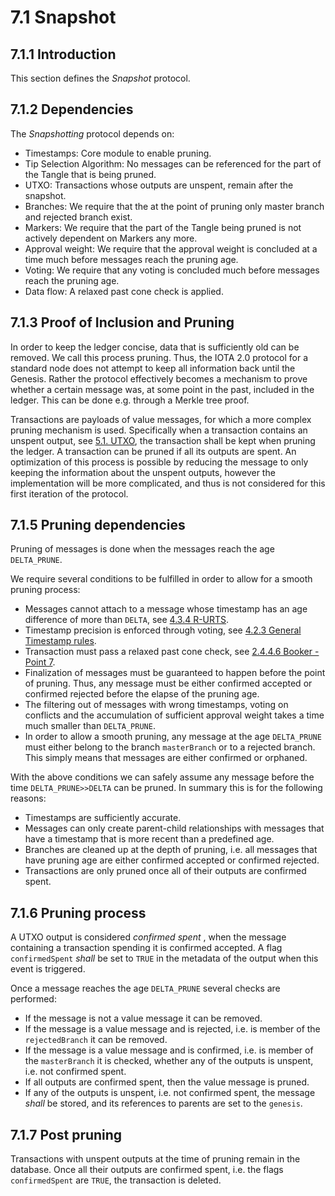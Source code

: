 # 7.1 Snapshot

## 7.1.1 Introduction
This section defines the *Snapshot* protocol.


## 7.1.2 Dependencies
The *Snapshotting* protocol depends on:

+ Timestamps: Core module to enable pruning.
+ Tip Selection Algorithm: No messages can be referenced for the part of the Tangle that is being pruned.
+ UTXO: Transactions whose outputs are unspent, remain after the snapshot.
+ Branches: We require that the at the point of pruning only master branch and rejected branch exist.
+ Markers: We require that the part of the Tangle being pruned is not actively dependent on Markers any more. 
+ Approval weight: We require that the approval weight is concluded at a time much before messages reach the pruning age.
+ Voting: We require that any voting is concluded much before messages reach the pruning age. 
+ Data flow: A relaxed past cone check is applied.


## 7.1.3 Proof of Inclusion and Pruning

In order to keep the ledger concise, data that is sufficiently old can be removed. We call this process pruning. Thus, the IOTA 2.0 protocol for a standard node does not attempt to keep all information back until the Genesis. Rather the protocol effectively becomes a mechanism to prove whether a certain message was, at some point in the past, included in the ledger. This can be done e.g. through a Merkle tree proof. 

Transactions are payloads of value messages, for which a more complex pruning mechanism is used. Specifically when a transaction contains an unspent output, see [5.1. UTXO](./5.1%20UTXO.md), the transaction shall be kept when pruning the ledger. A transaction can be pruned if all its outputs are spent. An optimization of this process is possible by reducing the message to only keeping the information about the unspent outputs, however the implementation will be more complicated, and thus is not considered for this first iteration of the protocol.

## 7.1.5 Pruning dependencies

Pruning of messages is done when the messages reach the age `DELTA_PRUNE`. 

We require several conditions to be fulfilled in order to allow for a smooth pruning process: 
- Messages cannot attach to a message whose timestamp has an age difference of more than `DELTA`, see [4.3.4 R-URTS](./4.3%20Tip%20Selection%20Algorithm.md/#4.3.4%20R-URTS).
- Timestamp precision is enforced through voting, see [4.2.3 General Timestamp rules](./4.2%20Timestamps.md/#4.2.3%20General%20Timestamp%20rules). 
- Transaction must pass a relaxed past cone check, see [2.4.4.6 Booker - Point 7](./2.4%20Data%20Flow.md/#2.4.4.6%20Booker). 
- Finalization of messages must be guaranteed to happen before the point of pruning. Thus, any message must be either confirmed accepted or confirmed rejected before the elapse of the pruning age. 
- The filtering out of messages with wrong timestamps, voting on conflicts and the accumulation of sufficient approval weight takes a time much smaller than `DELTA_PRUNE`. 
- In order to allow a smooth pruning, any message at the age `DELTA_PRUNE` must either belong to the branch `masterBranch` or to a rejected branch. This simply means that messages are either confirmed or orphaned. 

With the above conditions we can safely assume any message before the time `DELTA_PRUNE>>DELTA` can be pruned. In summary this is for the following reasons:
- Timestamps are sufficiently accurate.
- Messages can only create parent-child relationships with messages that have a timestamp that is more recent than a predefined age.
- Branches are cleaned up at the depth of pruning, i.e. all messages that have pruning age are either confirmed accepted or confirmed rejected.
- Transactions are only pruned once all of their outputs are confirmed spent. 


## 7.1.6 Pruning process

A UTXO output is considered *confirmed spent* , when the message containing a transaction spending it is confirmed accepted. A flag `confirmedSpent` *shall* be set to `TRUE` in the metadata of the output when this event is triggered.

Once a message reaches the age `DELTA_PRUNE` several checks are performed:

+ If the message is not a value message it can be removed. 
+ If the message is a value message and is rejected, i.e. is member of the `rejectedBranch` it can be removed.
+ If the message is a value message and is confirmed, i.e. is member of the `masterBranch` it is checked, whether any of the outputs is unspent, i.e. not confirmed spent. 
+ If all outputs are confirmed spent, then the value message is pruned. 
+ If any of the outputs is unspent, i.e. not confirmed spent, the message *shall* be stored, and its references to parents are set to the `genesis`.

## 7.1.7 Post pruning

Transactions with unspent outputs at the time of pruning remain in the database. Once all their outputs are confirmed spent, i.e. the flags `confirmedSpent` are `TRUE`, the transaction is deleted.
